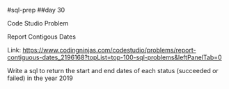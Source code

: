 #sql-prep
##day 30

Code Studio Problem

Report Contigous Dates

Link:
https://www.codingninjas.com/codestudio/problems/report-contiguous-dates_2196168?topList=top-100-sql-problems&leftPanelTab=0

Write a sql to return the start and end dates of each status (succeeded or failed) in the year 2019